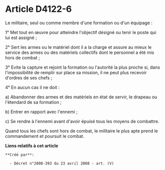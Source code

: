 # Article D4122-6

Le militaire, seul ou comme membre d'une formation ou d'un équipage :

1° Met tout en œuvre pour atteindre l'objectif désigné ou tenir le poste qui lui est assigné ;

2° Sert les armes ou le matériel dont il a la charge et assure au mieux le service des armes ou des matériels collectifs dont
le personnel a été mis hors de combat ;

3° Evite la capture et rejoint la formation ou l'autorité la plus proche si, dans l'impossibilité de remplir sur place sa
mission, il ne peut plus recevoir d'ordres de ses chefs ;

4° En aucun cas il ne doit :

a) Abandonner des armes et des matériels en état de servir, le drapeau ou l'étendard de sa formation ;

b) Entrer en rapport avec l'ennemi ;

c) Se rendre à l'ennemi avant d'avoir épuisé tous les moyens de combattre.

Quand tous les chefs sont hors de combat, le militaire le plus apte prend le commandement et poursuit le combat.

**Liens relatifs à cet article**

	**Créé par**:

	  - Décret n°2008-393 du 23 avril 2008 - art. (V)

